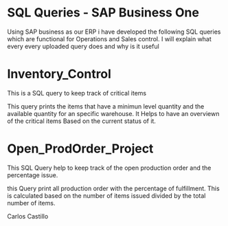 # SQL Queries - SAP Business One
Using SAP business as our ERP i have developed the following SQL queries which are functional for Operations and Sales control. I will explain what every every uploaded query does and why is it useful 

# Inventory_Control
This is a SQL query to keep track of critical items

This query prints the items that have a minimun level quantity and the available quantity for an specific warehouse. It Helps to have an overviewn of the critical items Based on the current status of it.

# Open_ProdOrder_Project
This SQL Query help to keep track of the open production order and the percentage issue.

this Query print all production order with the percentage of fulfillment. This is calculated based on the number of items issued divided by the total number of items.


Carlos Castillo


